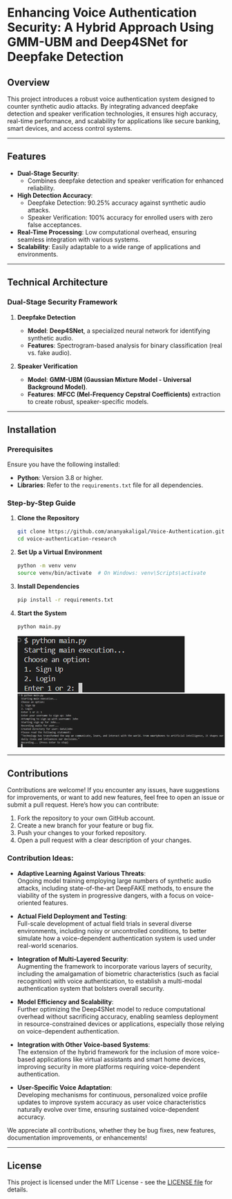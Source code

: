 # Enhancing Voice Authentication Security: A Hybrid Approach Using GMM-UBM and Deep4SNet for Deepfake Detection

## Overview  
This project introduces a robust voice authentication system designed to counter synthetic audio attacks. By integrating advanced deepfake detection and speaker verification technologies, it ensures high accuracy, real-time performance, and scalability for applications like secure banking, smart devices, and access control systems.  

---

## Features  
- **Dual-Stage Security**:  
  - Combines deepfake detection and speaker verification for enhanced reliability.  
- **High Detection Accuracy**:  
  - Deepfake Detection: 90.25% accuracy against synthetic audio attacks.  
  - Speaker Verification: 100% accuracy for enrolled users with zero false acceptances.  
- **Real-Time Processing**: Low computational overhead, ensuring seamless integration with various systems.  
- **Scalability**: Easily adaptable to a wide range of applications and environments.  

---

## Technical Architecture  

### Dual-Stage Security Framework  
1. **Deepfake Detection**  
   - **Model**: **Deep4SNet**, a specialized neural network for identifying synthetic audio.  
   - **Features**: Spectrogram-based analysis for binary classification (real vs. fake audio).  

2. **Speaker Verification**  
   - **Model**: **GMM-UBM (Gaussian Mixture Model - Universal Background Model)**.  
   - **Features**: **MFCC (Mel-Frequency Cepstral Coefficients)** extraction to create robust, speaker-specific models.  

---

## Installation  

### Prerequisites  
Ensure you have the following installed:  
- **Python**: Version 3.8 or higher.  
- **Libraries**: Refer to the `requirements.txt` file for all dependencies.  

### Step-by-Step Guide  

1. **Clone the Repository**   
   ```bash
   git clone https://github.com/ananyakaligal/Voice-Authentication.git
   cd voice-authentication-research
   ```
   

2. **Set Up a Virtual Environment**
   ```bash
   python -m venv venv  
   source venv/bin/activate  # On Windows: venv\Scripts\activate
   ```


3. **Install Dependencies**  
   ```bash
   pip install -r requirements.txt
   ```

4. **Start the System**  
   ```bash
   python main.py
   ```

   ![Screenshot](Images/Screenshot1.png)
   ![Screenshot](Images/Screenshot.png)

---
## Contributions  
Contributions are welcome! If you encounter any issues, have suggestions for improvements, or want to add new features, feel free to open an issue or submit a pull request. Here’s how you can contribute:

1. Fork the repository to your own GitHub account.
2. Create a new branch for your feature or bug fix.
3. Push your changes to your forked repository.
4. Open a pull request with a clear description of your changes.

### Contribution Ideas:
- **Adaptive Learning Against Various Threats**:  
  Ongoing model training employing large numbers of synthetic audio attacks, including state-of-the-art DeepFAKE methods, to ensure the viability of the system in progressive dangers, with a focus on voice-oriented features.

- **Actual Field Deployment and Testing**:  
  Full-scale development of actual field trials in several diverse environments, including noisy or uncontrolled conditions, to better simulate how a voice-dependent authentication system is used under real-world scenarios.

- **Integration of Multi-Layered Security**:  
  Augmenting the framework to incorporate various layers of security, including the amalgamation of biometric characteristics (such as facial recognition) with voice authentication, to establish a multi-modal authentication system that bolsters overall security.

- **Model Efficiency and Scalability**:  
  Further optimizing the Deep4SNet model to reduce computational overhead without sacrificing accuracy, enabling seamless deployment in resource-constrained devices or applications, especially those relying on voice-dependent authentication.

- **Integration with Other Voice-based Systems**:  
  The extension of the hybrid framework for the inclusion of more voice-based applications like virtual assistants and smart home devices, improving security in more platforms requiring voice-dependent authentication.

- **User-Specific Voice Adaptation**:  
  Developing mechanisms for continuous, personalized voice profile updates to improve system accuracy as user voice characteristics naturally evolve over time, ensuring sustained voice-dependent accuracy.

We appreciate all contributions, whether they be bug fixes, new features, documentation improvements, or enhancements!

---

## License  
This project is licensed under the MIT License - see the [LICENSE file](./LICENSE) for details.



